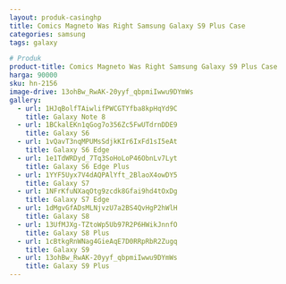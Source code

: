 ```yaml
---
layout: produk-casinghp
title: Comics Magneto Was Right Samsung Galaxy S9 Plus Case
categories: samsung
tags: galaxy

# Produk
product-title: Comics Magneto Was Right Samsung Galaxy S9 Plus Case
harga: 90000
sku: hn-2156
image-drive: 13ohBw_RwAK-20yyf_qbpmiIwwu9DYmWs
gallery:
  - url: 1HJqBolfTAiwlifPWCGTYfba8kpHqYd9C
    title: Galaxy Note 8
  - url: 1BCkalEKn1qGog7o356Zc5FwUTdrnDDE9
    title: Galaxy S6
  - url: 1vQavT3nqMPUMsSdjkKIr6IxFd1sI5eAt
    title: Galaxy S6 Edge
  - url: 1e1TdWRDyd_7Tq3SoHoLoP46ObnLv7Lyt
    title: Galaxy S6 Edge Plus
  - url: 1YYF5Uyx7V4dAQPAlYft_2BlaoX4owDY5
    title: Galaxy S7
  - url: 1NFrKfuNXaqOtg9zcdk8Gfai9hd4tOxDg
    title: Galaxy S7 Edge
  - url: 1dMgvGfADsMLNjvzU7a2BS4QvHgP2hWlH
    title: Galaxy S8
  - url: 13UfMJXg-TZtoWp5Ub97R2P6HWikJnnfO
    title: Galaxy S8 Plus
  - url: 1cBtkgRnWNag4GieAqE7D0RRpRbR2Zugq
    title: Galaxy S9
  - url: 13ohBw_RwAK-20yyf_qbpmiIwwu9DYmWs
    title: Galaxy S9 Plus
---
```


